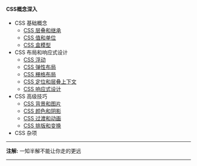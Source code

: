 #### CSS概念深入

+ CSS 基础概念
  + [CSS 层叠和继承](./Notes/CSS%20层叠和继承.md)
  + [CSS 值和单位](./Notes/CSS%20值和单位.md)
  + [CSS 盒模型](./Notes/CSS%20盒模型.md)
+ CSS 布局和响应式设计
  + [CSS 浮动](./Notes/CSS%20浮动.md)
  + [CSS 弹性布局](./Notes/CSS%20弹性布局.md)
  + [CSS 栅格布局](./Notes/CSS%20栅格布局.md)
  + [CSS 定位和层叠上下文](./Notes/CSS%20定位和层叠上下文.md)
  + [CSS 响应式设计](./Notes/CSS%20响应式设计.md)
+ CSS 高级技巧
  + [CSS 背景和图片](./Notes/CSS%20背景和图片.md)
  + [CSS 颜色和阴影](./Notes/CSS%20颜色和阴影.md)
  + [CSS 过渡和动画](./Notes/CSS%20过渡和动画.md)
  + [CSS 排版和变换](./Notes/CSS%20排版和变换.md)
+ CSS 杂项


***
**注解:** 一知半解不能让你走的更远
***
